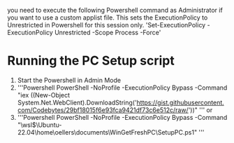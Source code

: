 you need to execute the following Powershell command as Administrator if you want to use a custom applist file. This sets the ExecutionPolicy to Unrestricted in Powershell for this session only.
'Set-ExecutionPolicy -ExecutionPolicy Unrestricted -Scope Process -Force'

# Running the PC Setup script
1. Start the Powershell in Admin Mode
2. '''Powershell
   PowerShell -NoProfile -ExecutionPolicy Bypass -Command "iex ((New-Object System.Net.WebClient).DownloadString('https://gist.githubusercontent.com/Codebytes/29bf18015f6e93fca9421df73c6e512c/raw/'))"
   '''
or
3.   '''Powershell
     PowerShell -NoProfile -ExecutionPolicy Bypass -Command "\\wsl$\Ubuntu-22.04\home\oellers\documents\WinGetFreshPC\SetupPC.ps1"
     '''